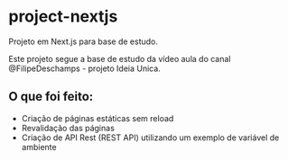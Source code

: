 # project-nextjs
Projeto em Next.js para base de estudo.

Este projeto segue a base de estudo da vídeo aula do canal @FilipeDeschamps - projeto Ideia Unica.

## O que foi feito:
- Criação de páginas estáticas sem reload
- Revalidação das páginas
- Criação de API Rest (REST API) utilizando um exemplo de variável de ambiente
